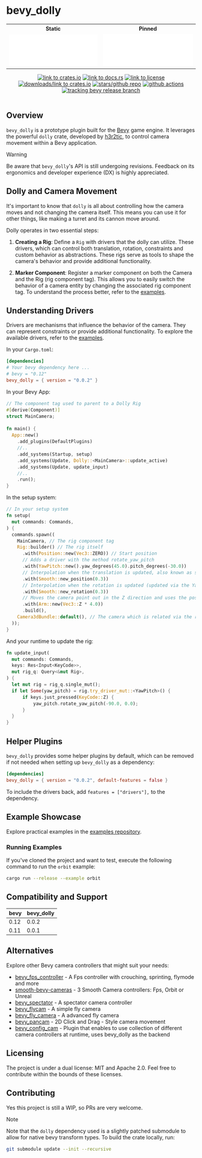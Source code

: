 <h1>bevy_dolly</h1>
<div align="center">
<table>
  <tr>
    <th>Static</th>
    <th>Pinned</th>
  </tr>
  <tr>
    <td><a href="https://github.com/BlackPhlox/bevy_dolly"><img src="https://raw.githubusercontent.com/BlackPhlox/BlackPhlox/master/bevy_dolly_1.svg" alt="bevy dolly static"></a></td>
    <td><a href="https://github.com/BlackPhlox/bevy_dolly"><img src="https://raw.githubusercontent.com/BlackPhlox/BlackPhlox/master/bevy_dolly_dev_0.svg" alt="bevy dolly pinned"></a></td>
  </tr>
</table>
  <div align="center">
<a href="https://crates.io/crates/bevy_dolly"><img src="https://img.shields.io/crates/v/bevy_dolly" alt="link to crates.io"></a>
<a href="https://docs.rs/bevy_dolly"><img src="https://docs.rs/bevy_dolly/badge.svg" alt="link to docs.rs"></a>
<a href="https://github.com/BlackPhlox/bevy_dolly/blob/main/LICENSE-MIT"><img src="https://img.shields.io/crates/l/bevy_dolly" alt="link to license"></a>
<a href="https://crates.io/crates/bevy_dolly"><img src="https://img.shields.io/crates/d/bevy_dolly" alt="downloads/link to crates.io"></a>
<a href="https://github.com/BlackPhlox/bevy_dolly"><img src="https://img.shields.io/github/stars/BlackPhlox/bevy_dolly" alt="stars/github repo"></a>
<a href="https://github.com/BlackPhlox/bevy_dolly/actions/workflows/main.yml"><img src="https://github.com/BlackPhlox/bevy_dolly/actions/workflows/main.yml/badge.svg" alt="github actions"></a>
<a href="https://github.com/bevyengine/bevy/blob/main/docs/plugins_guidelines.md#main-branch-tracking"><img src="https://img.shields.io/badge/Bevy%20tracking-released%20version-lightblue" alt="tracking bevy release branch"></a>
</div>
</div>
</br>

## Overview

`bevy_dolly` is a prototype plugin built for the [Bevy](https://github.com/bevyengine/bevy) game engine. It leverages the powerful `dolly` crate, developed by [h3r2tic](https://github.com/h3r2tic), to control camera movement within a Bevy application.

> [!WARNING]  
> Be aware that `bevy_dolly`'s API is still undergoing revisions. Feedback on its ergonomics and developer experience (DX) is highly appreciated.

## Dolly and Camera Movement

It's important to know that `dolly` is all about controlling how the camera moves and not changing the camera itself. This means you can use it for other things, like making a turret and its cannon move around.

Dolly operates in two essential steps:

1. **Creating a Rig**: Define a `Rig` with drivers that the dolly can utilize. These drivers, which can control both translation, rotation, constraints and custom behavior as abstractions. These rigs serve as tools to shape the camera's behavior and provide additional functionality.

2. **Marker Component**: Register a marker component on both the Camera and the Rig (rig component tag). This allows you to easily switch the behavior of a camera entity by changing the associated rig component tag. To understand the process better, refer to the [examples](#example-showcase).

## Understanding Drivers

Drivers are mechanisms that influence the behavior of the camera. They can represent constraints or provide additional functionality. To explore the available drivers, refer to the [examples](example-showcase).

In your `Cargo.toml`:

```toml
[dependencies]
# Your bevy dependency here ... 
# bevy = "0.12"
bevy_dolly = { version = "0.0.2" }
```

In your Bevy App:

```rust
// The component tag used to parent to a Dolly Rig
#[derive(Component)]
struct MainCamera;

fn main() {
  App::new()
    .add_plugins(DefaultPlugins)
    //..
    .add_systems(Startup, setup)
    .add_systems(Update, Dolly::<MainCamera>::update_active)
    .add_systems(Update, update_input)
    //..
    .run();
}
```

In the setup system:

```rust
// In your setup system
fn setup(
  mut commands: Commands,
) {
  commands.spawn((
    MainCamera, // The rig component tag 
    Rig::builder() // The rig itself
      .with(Position::new(Vec3::ZERO)) // Start position
      // Adds a driver with the method rotate_yaw_pitch
      .with(YawPitch::new().yaw_degrees(45.0).pitch_degrees(-30.0)) 
      // Interpolation when the translation is updated, also known as smoothing
      .with(Smooth::new_position(0.3)) 
      // Interpolation when the rotation is updated (updated via the YawPitch driver)
      .with(Smooth::new_rotation(0.3)) 
      // Moves the camera point out in the Z direction and uses the position as the pivot
      .with(Arm::new(Vec3::Z * 4.0)) 
      .build(),
    Camera3dBundle::default(), // The camera which is related via the rig tag 
  ));
}
```

And your runtime to update the rig:

```rust
fn update_input(
  mut commands: Commands,
  keys: Res<Input<KeyCode>>,
  mut rig_q: Query<&mut Rig>,
) {
  let mut rig = rig_q.single_mut();
  if let Some(yaw_pitch) = rig.try_driver_mut::<YawPitch>() {
      if keys.just_pressed(KeyCode::Z) {
          yaw_pitch.rotate_yaw_pitch(-90.0, 0.0);
      }
  }
}
```

## Helper Plugins

`bevy_dolly` provides some helper plugins by default, which can be removed if not needed when setting up `bevy_dolly` as a dependency:

```toml
[dependencies]
bevy_dolly = { version = "0.0.2", default-features = false }
```

To include the drivers back, add `features = ["drivers"],` to the dependency.

## Example Showcase

Explore practical examples in the [examples repository](/examples/README.md).

### Running Examples

If you've cloned the project and want to test, execute the following command to run the `orbit` example:

```bash
cargo run --release --example orbit
```

## Compatibility and Support

|bevy|bevy_dolly|
|---|---|
|0.12|0.0.2|
|0.11|0.0.1|

## Alternatives

Explore other Bevy camera controllers that might suit your needs:

- [bevy_fps_controller](https://github.com/qhdwight/bevy_fps_controller) - A Fps controller with crouching, sprinting, flymode and more
- [smooth-bevy-cameras](https://github.com/bonsairobo/smooth-bevy-cameras) - 3 Smooth Camera controllers: Fps, Orbit or Unreal
- [bevy_spectator](https://github.com/JonahPlusPlus/bevy_spectator) - A spectator camera controller
- [bevy_flycam](https://github.com/sburris0/bevy_flycam) - A simple fly camera
- [bevy_fly_camera](https://github.com/mcpar-land/bevy_fly_camera) - A advanced fly camera
- [bevy_pancam](https://github.com/johanhelsing/bevy_pancam) - 2D Click and Drag - Style camera movement
- [bevy_config_cam](https://github.com/BlackPhlox/bevy_config_cam) - Plugin that enables to use collection of different camera controllers at runtime, uses bevy_dolly as the backend

## Licensing

The project is under a dual license: MIT and Apache 2.0. Feel free to contribute within the bounds of these licenses.

## Contributing

Yes this project is still a WIP, so PRs are very welcome.

> [!NOTE]  
> Note that the `dolly` dependency used is a slightly patched submodule to allow for native bevy transform types. To build the crate locally, run:
>
> ```bash
> git submodule update --init --recursive
> ```
